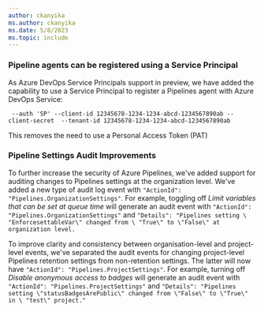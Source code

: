 ```yaml
---
author: ckanyika
ms.author: ckanyika
ms.date: 5/8/2023
ms.topic: include
---
```


### Pipeline agents can be registered using a Service Principal

As Azure DevOps Service Principals support in preview, we have added the capability to use a Service Principal to register a Pipelines agent with Azure DevOps Service:
```
 --auth 'SP' --client-id 12345678-1234-1234-abcd-1234567890ab --client-secret  --tenant-id 12345678-1234-1234-abcd-1234567890ab
```
This removes the need to use a Personal Access Token (PAT)

### Pipeline Settings Audit Improvements

To further increase the security of Azure Pipelines, we've added support for auditing changes to Pipelines settings at the organization level. We've added a new type of audit log event with `"ActionId": "Pipelines.OrganizationSettings"`.  For example, toggling off *Limit variables that can be set at queue time* will generate an audit event with `"ActionId": "Pipelines.OrganizationSettings"` and `"Details": "Pipelines setting \ "EnforcesettableVar\" changed from \ "True\" to \"False\" at organization level.`

To improve clarity and consistency between organisation-level and project-level events, we've separated the audit events for changing project-level Pipelines retention settings from non-retention settings. The latter will now have `"ActionId": "Pipelines.ProjectSettings"`. For example, turning off *Disable anonymous access to badges* will generate an audit event with `"ActionId": "Pipelines.ProjectSettings"` and `"Details": "Pipelines setting \"statusBadgesArePublic\" changed from \"False\" to \"True\" in \ "test\" project."`

